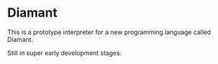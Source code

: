 # Diamant
This is a prototype interpreter for a new programming language called Diamant.

Still in super early development stages.
